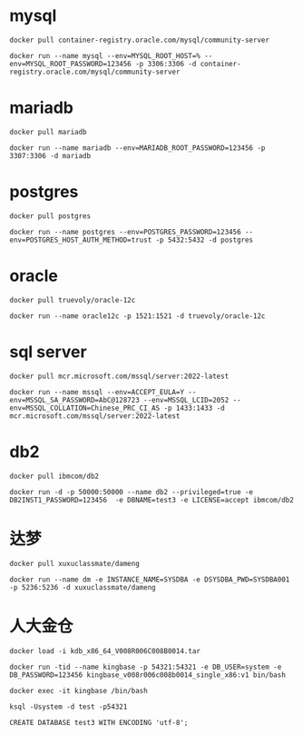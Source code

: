 # mysql

```
docker pull container-registry.oracle.com/mysql/community-server
```

```
docker run --name mysql --env=MYSQL_ROOT_HOST=% --env=MYSQL_ROOT_PASSWORD=123456 -p 3306:3306 -d container-registry.oracle.com/mysql/community-server
```

# mariadb

```
docker pull mariadb
```

```
docker run --name mariadb --env=MARIADB_ROOT_PASSWORD=123456 -p 3307:3306 -d mariadb
```

# postgres

```
docker pull postgres
```

```
docker run --name postgres --env=POSTGRES_PASSWORD=123456 --env=POSTGRES_HOST_AUTH_METHOD=trust -p 5432:5432 -d postgres
```

# oracle

```
docker pull truevoly/oracle-12c
```

```
docker run --name oracle12c -p 1521:1521 -d truevoly/oracle-12c
```

# sql server

```
docker pull mcr.microsoft.com/mssql/server:2022-latest
```

```
docker run --name mssql --env=ACCEPT_EULA=Y --env=MSSQL_SA_PASSWORD=AbC@128723 --env=MSSQL_LCID=2052 --env=MSSQL_COLLATION=Chinese_PRC_CI_AS -p 1433:1433 -d mcr.microsoft.com/mssql/server:2022-latest
```

# db2

```
docker pull ibmcom/db2
```

```
docker run -d -p 50000:50000 --name db2 --privileged=true -e DB2INST1_PASSWORD=123456  -e DBNAME=test3 -e LICENSE=accept ibmcom/db2
```

# 达梦

```
docker pull xuxuclassmate/dameng
```

```
docker run --name dm -e INSTANCE_NAME=SYSDBA -e DSYSDBA_PWD=SYSDBA001 -p 5236:5236 -d xuxuclassmate/dameng
```

# 人大金仓

```
docker load -i kdb_x86_64_V008R006C008B0014.tar
```

```
docker run -tid --name kingbase -p 54321:54321 -e DB_USER=system -e DB_PASSWORD=123456 kingbase_v008r006c008b0014_single_x86:v1 bin/bash
```

```
docker exec -it kingbase /bin/bash
```

```
ksql -Usystem -d test -p54321
```

```
CREATE DATABASE test3 WITH ENCODING 'utf-8';
```


